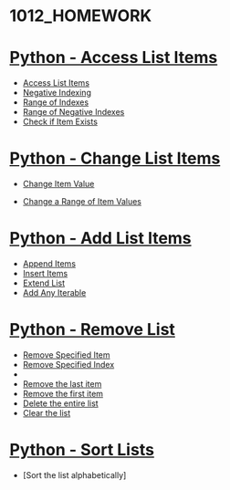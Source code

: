 # 1012_HOMEWORK

# [Python - Access List Items](https://www.w3schools.com/python/python_lists_access.asp)

- [Access List Items](https://gist.github.com/Gela21/7ae9fb7245ccffa2b431b5122aaf94f2)
- [Negative Indexing](https://gist.github.com/Gela21/8f19fff19ee5b74bff757eb1e968c203)
- [Range of Indexes](https://gist.github.com/Gela21/62753b5a029f6cc94997abb6da8fc2d8)
- [Range of Negative Indexes](https://gist.github.com/Gela21/9b7aaca9e761ce9de30af6d7d88cd324)
- [Check if Item Exists](https://gist.github.com/Gela21/6d34d57bcd30eeccb19b9d4e5fd34197)

# [Python - Change List Items](https://www.w3schools.com/python/python_lists_change.asp)
 
- [Change Item Value](https://gist.github.com/Gela21/b929a37083774649b1a291f42f1fd5af)

- [Change a Range of Item Values](https://gist.github.com/Gela21/4187cffef606efb46ba7748081bfe6fd)

# [Python - Add List Items](https://www.w3schools.com/python/python_lists_add.asp)

- [Append Items](https://gist.github.com/Gela21/c229de76ec8f6b2dd5cfa5d9e1cb138f)
- [Insert Items](https://gist.github.com/Gela21/ab48b1efcbededb01eb9c5c7a653c970)
- [Extend List](https://gist.github.com/Gela21/b7a61e1c892e604e65dba9c5259d2ed1)
- [Add Any Iterable](https://gist.github.com/Gela21/234861815117cc6246d51fcc9d7daab7)

# [Python - Remove List](https://www.w3schools.com/python/python_lists_remove.asp)

- [Remove Specified Item](https://gist.github.com/Gela21/6169e1a184c6540fa6fccc837f2f670e)
- [Remove Specified Index](https://gist.github.com/Gela21/6e99774740d1a2f414c3a55e53faacdd)
- 
- [Remove the last item](https://gist.github.com/Gela21/94a27ed2c5a0ffca13be344a8201f37a)
- [Remove the first item](https://gist.github.com/Gela21/c5319b999da8c811f29870a47a7c5584)
- [Delete the entire list](https://gist.github.com/Gela21/83bc1f34c75294d59e7fc97cb9c90301)
- [Clear the list](https://gist.github.com/Gela21/62d27eebd2576b2cc68505640d4d4c83)

# [Python - Sort Lists](https://www.w3schools.com/python/python_lists_sort.asp)

- [Sort the list alphabetically]
